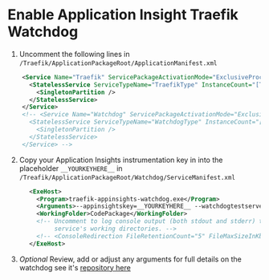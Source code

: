 Enable Application Insight Traefik Watchdog
================

1. Uncomment the following lines in `/Traefik/ApplicationPackageRoot/ApplicationManifest.xml`

``` xml
    <Service Name="Traefik" ServicePackageActivationMode="ExclusiveProcess">
      <StatelessService ServiceTypeName="TraefikType" InstanceCount="[Traefik_InstanceCount]">
        <SingletonPartition />
      </StatelessService>
    </Service>
    <!-- <Service Name="Watchdog" ServicePackageActivationMode="ExclusiveProcess">
      <StatelessService ServiceTypeName="WatchdogType" InstanceCount="[Traefik_InstanceCount]">
        <SingletonPartition />
      </StatelessService>
    </Service> -->
```

2. Copy your Application Insights instrumentation key in into the placeholder `__YOURKEYHERE__` in `/Treafik/ApplicationPackageRoot/Watchdog/ServiceManifest.xml`

``` xml
      <ExeHost>
        <Program>traefik-appinsights-watchdog.exe</Program>
        <Arguments>--appinsightskey=__YOURKEYHERE__ --watchdogtestserverport=29001 --pollintervalsec=60 --debug=true</Arguments>
        <WorkingFolder>CodePackage</WorkingFolder>
        <!-- Uncomment to log console output (both stdout and stderr) to one of the
             service's working directories. -->
        <!-- <ConsoleRedirection FileRetentionCount="5" FileMaxSizeInKb="2048" /> -->
      </ExeHost>
```

3. *Optional* Review, add or adjust any arguments for full details on the watchdog see it's [repository here](https://github.com/lawrencegripper/traefik-appinsights-watchdog)